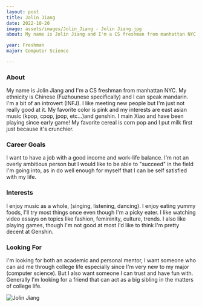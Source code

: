 ```yaml
---
layout: post
title: Jolin Jiang 
date: 2022-10-20
image: assets/images/Jolin_Jiang - Jolin Jiang.jpg
about: My name is Jolin Jiang and I'm a CS freshman from manhattan NYC. My ethnicity is Chinese (Fuzhounese specifically) and I can speak mandarin. I'm a bit of an introvert (INFJ). I like meeting new people but I'm just not really good at it. My favorite color is pink and my interests are east asian music (kpop, cpop, jpop, etc...)and genshin. I main Xiao and have been playing since early game! My favorite cereal is corn pop and I put milk first just because it's crunchier. 

year: Freshman
major: Computer Science

---
```


### About

My name is Jolin Jiang and I'm a CS freshman from manhattan NYC. My ethnicity is Chinese (Fuzhounese specifically) and I can speak mandarin. I'm a bit of an introvert (INFJ). I like meeting new people but I'm just not really good at it. My favorite color is pink and my interests are east asian music (kpop, cpop, jpop, etc...)and genshin. I main Xiao and have been playing since early game! My favorite cereal is corn pop and I put milk first just because it's crunchier. 


### Career Goals

I want to have a job with a good income and work-life balance. I'm not an overly ambitious person but I would like to be able to "succeed" in the field I'm going into, as in do well enough for myself that I can be self satisfied with my life.

### Interests

I enjoy music as a whole, (singing, listening, dancing). I enjoy eating yummy foods, I'll try most things once even though I'm a picky eater. I like watching video essays on topics like fashion, femininity, culture, trends. I also like playing games, though I'm not good at most I'd like to think I'm pretty decent at Genshin. 

### Looking For

I'm looking for both an academic and personal mentor, I want someone who can aid me through college life especially since I'm very new to my major (computer science). But I also want someone I can trust and have fun with. Generally I'm looking for a friend that can act as a big sibling in the matters of college life. 

<div class="text-center my-5">
    <img src="https://sase-drexel.github.io/mentorship-2021/assets/images/Jolin_Jiang.jpg" alt="Jolin Jiang" class="rounded post-img" />
</div>
